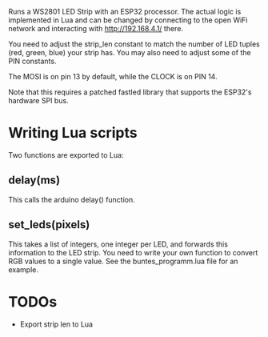 Runs a WS2801 LED Strip with an ESP32 processor. The actual logic is
implemented in Lua and can be changed by connecting to the open WiFi
network and interacting with http://192.168.4.1/ there.

You need to adjust the strip_len constant to match the number of LED
tuples (red, green, blue) your strip has. You may also need to adjust
some of the PIN constants.

The MOSI is on pin 13 by default, while the CLOCK is on PIN 14.

Note that this requires a patched fastled library that supports the
ESP32's hardware SPI bus.


# Writing Lua scripts

Two functions are exported to Lua:

## delay(ms)

This calls the arduino delay() function.

## set_leds(pixels)

This takes a list of integers, one integer per LED, and forwards this
information to the LED strip. You need to write your own function to convert
RGB values to a single value. See the buntes_programm.lua file for an example.

# TODOs

* Export strip len to Lua
